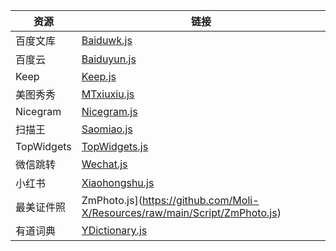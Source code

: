 |资源|链接|
|----|-----|
|百度文库|[Baiduwk.js](https://github.com/Moli-X/Resources/raw/main/Script/Baiduwk.js)|
|百度云|[Baiduyun.js](https://github.com/Moli-X/Resources/raw/main/Script/Baiduyun.js)|
|Keep|[Keep.js](https://github.com/Moli-X/Resources/raw/main/Script/Keep.js)|
|美图秀秀|[MTxiuxiu.js](https://github.com/Moli-X/Resources/raw/main/Script/MTxiuxiu.js) |
|Nicegram|[Nicegram.js](https://github.com/Moli-X/Resources/raw/main/Script/Nicegram.js)|
|扫描王|[Saomiao.js](https://github.com/Moli-X/Resources/raw/main/Script/Saomiao.js)|
|TopWidgets|[TopWidgets.js](https://github.com/Moli-X/Resources/raw/main/Script/TopWidgets.js)|
|微信跳转|[Wechat.js](https://github.com/Moli-X/Resources/raw/main/Script/Wechat.js)|
|小红书|[Xiaohongshu.js](https://github.com/Moli-X/Resources/raw/main/Script/Xiaohongshu.js)|
|最美证件照|ZmPhoto.js](https://github.com/Moli-X/Resources/raw/main/Script/ZmPhoto.js)|
|有道词典|[YDictionary.js](https://github.com/Moli-X/Resources/raw/main/Script/YDictionary.js)|

